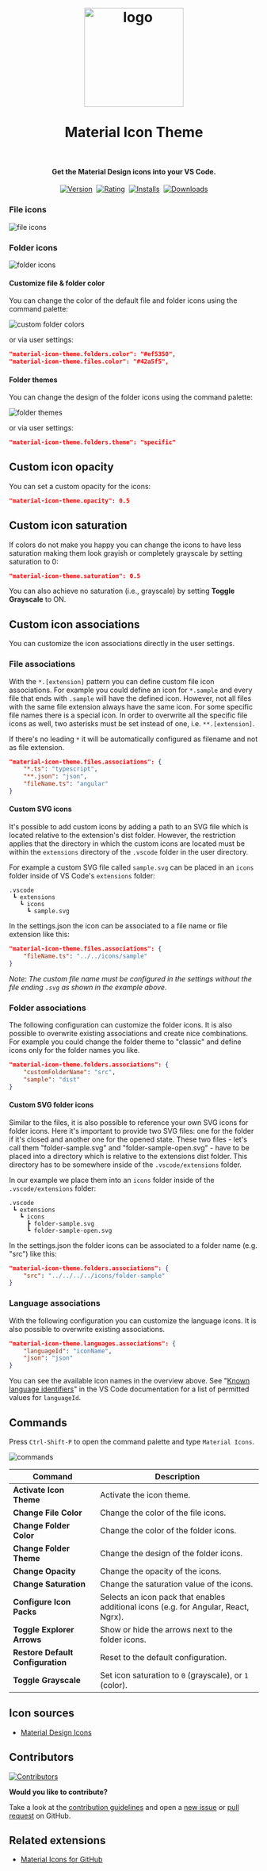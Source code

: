 <h1 align="center">
  <br>
    <img src="https://raw.githubusercontent.com/PKief/vscode-material-icon-theme/main/logo.png" alt="logo" width="200">
  <br><br>
  Material Icon Theme
  <br>
  <br>
</h1>

<h4 align="center">Get the Material Design icons into your VS Code.</h4>

<p align="center">
    <a href="https://marketplace.visualstudio.com/items?itemName=PKief.material-icon-theme"><img src="https://img.shields.io/visual-studio-marketplace/v/PKief.material-icon-theme?style=for-the-badge&colorA=252526&colorB=43A047&label=VERSION" alt="Version"></a>&nbsp;
    <a href="https://marketplace.visualstudio.com/items?itemName=PKief.material-icon-theme"><img src="https://img.shields.io/visual-studio-marketplace/r/PKief.material-icon-theme?style=for-the-badge&colorA=252526&colorB=43A047&label=Rating" alt="Rating"></a>&nbsp;
    <a href="https://marketplace.visualstudio.com/items?itemName=PKief.material-icon-theme"><img src="https://img.shields.io/visual-studio-marketplace/i/PKief.material-icon-theme?style=for-the-badge&colorA=252526&colorB=43A047&label=Installs" alt="Installs"></a>&nbsp;
    <a href="https://marketplace.visualstudio.com/items?itemName=PKief.material-icon-theme"><img src="https://img.shields.io/visual-studio-marketplace/d/PKief.material-icon-theme?style=for-the-badge&colorA=252526&colorB=43A047&label=Downloads" alt="Downloads"></a>
</p>

### File icons

<img src="https://raw.githubusercontent.com/PKief/vscode-material-icon-theme/main/images/fileIcons.png" alt="file icons">

### Folder icons

<img src="https://raw.githubusercontent.com/PKief/vscode-material-icon-theme/main/images/folderIcons.png" alt="folder icons">

#### Customize file & folder color

You can change the color of the default file and folder icons using the command palette:

<img src="https://raw.githubusercontent.com/PKief/vscode-material-icon-theme/main/images/set-folder-color.gif" alt="custom folder colors">

or via user settings:

```json
"material-icon-theme.folders.color": "#ef5350",
"material-icon-theme.files.color": "#42a5f5",
```

#### Folder themes

You can change the design of the folder icons using the command palette:

<img src="https://raw.githubusercontent.com/PKief/vscode-material-icon-theme/main/images/set-folder-theme.gif" alt="folder themes">

or via user settings:

```json
"material-icon-theme.folders.theme": "specific"
```

## Custom icon opacity

You can set a custom opacity for the icons:

```json
"material-icon-theme.opacity": 0.5
```

## Custom icon saturation

If colors do not make you happy you can change the icons to have less saturation making them look grayish or completely grayscale by setting saturation to 0:

```json
"material-icon-theme.saturation": 0.5
```

You can also achieve no saturation (i.e., grayscale) by setting **Toggle Grayscale** to ON.

## Custom icon associations

You can customize the icon associations directly in the user settings.

### File associations

With the `*.[extension]` pattern you can define custom file icon associations. For example you could define an icon for `*.sample` and every file that ends with `.sample` will have the defined icon. However, not all files with the same file extension always have the same icon. For some specific file names there is a special icon. In order to overwrite all the specific file icons as well, two asterisks must be set instead of one, i.e. `**.[extension]`.

If there's no leading `*` it will be automatically configured as filename and not as file extension.

```json
"material-icon-theme.files.associations": {
    "*.ts": "typescript",
    "**.json": "json",
    "fileName.ts": "angular"
}
```

#### Custom SVG icons

It's possible to add custom icons by adding a path to an SVG file which is located relative to the extension's dist folder. However, the restriction applies that the directory in which the custom icons are located must be within the `extensions` directory of the `.vscode` folder in the user directory.

For example a custom SVG file called `sample.svg` can be placed in an `icons` folder inside of VS Code's `extensions` folder:

```
.vscode
 ┗ extensions
   ┗ icons
     ┗ sample.svg
```

In the settings.json the icon can be associated to a file name or file extension like this:

```json
"material-icon-theme.files.associations": {
    "fileName.ts": "../../icons/sample"
}
```

_Note: The custom file name must be configured in the settings without the file ending `.svg` as shown in the example above._

### Folder associations

The following configuration can customize the folder icons. It is also possible to overwrite existing associations and create nice combinations. For example you could change the folder theme to "classic" and define icons only for the folder names you like.

```json
"material-icon-theme.folders.associations": {
    "customFolderName": "src",
    "sample": "dist"
}
```

#### Custom SVG folder icons

Similar to the files, it is also possible to reference your own SVG icons for folder icons. Here it's important to provide two SVG files: one for the folder if it's closed and another one for the opened state. These two files - let's call them "folder-sample.svg" and "folder-sample-open.svg" - have to be placed into a directory which is relative to the extensions dist folder. This directory has to be somewhere inside of the `.vscode/extensions` folder.

In our example we place them into an `icons` folder inside of the `.vscode/extensions` folder:

```
.vscode
 ┗ extensions
   ┗ icons
     ┣ folder-sample.svg
     ┗ folder-sample-open.svg
```

In the settings.json the folder icons can be associated to a folder name (e.g. "src") like this:

```json
"material-icon-theme.folders.associations": {
    "src": "../../../../icons/folder-sample"
}
```

### Language associations

With the following configuration you can customize the language icons. It is also possible to overwrite existing associations.

```json
"material-icon-theme.languages.associations": {
    "languageId": "iconName",
    "json": "json"
}
```

You can see the available icon names in the overview above. See "[Known language identifiers](https://code.visualstudio.com/docs/languages/identifiers#_known-language-identifiers)" in the VS Code documentation for a list of permitted values for `languageId`.

## Commands

Press `Ctrl-Shift-P` to open the command palette and type `Material Icons`.

<img src="https://raw.githubusercontent.com/PKief/vscode-material-icon-theme/main/images/commandPalette.png" alt="commands">

<p></p>

| Command                           | Description                                                                         |
| --------------------------------- | ----------------------------------------------------------------------------------- |
| **Activate Icon Theme**           | Activate the icon theme.                                                            |
| **Change File Color**             | Change the color of the file icons.                                                 |
| **Change Folder Color**           | Change the color of the folder icons.                                               |
| **Change Folder Theme**           | Change the design of the folder icons.                                              |
| **Change Opacity**                | Change the opacity of the icons.                                                    |
| **Change Saturation**             | Change the saturation value of the icons.                                           |
| **Configure Icon Packs**          | Selects an icon pack that enables additional icons (e.g. for Angular, React, Ngrx). |
| **Toggle Explorer Arrows**        | Show or hide the arrows next to the folder icons.                                   |
| **Restore Default Configuration** | Reset to the default configuration.                                                 |
| **Toggle Grayscale**              | Set icon saturation to `0` (grayscale), or `1` (color).                             |

## Icon sources

- [Material Design Icons](https://materialdesignicons.com/)

## Contributors

<a href="https://github.com/PKief/vscode-material-icon-theme/graphs/contributors">
    <img src="https://raw.githubusercontent.com/PKief/vscode-material-icon-theme/main/images/contributors.png" alt="Contributors">
</a>

**Would you like to contribute?**

Take a look at the [contribution guidelines](https://github.com/PKief/vscode-material-icon-theme/blob/main/CONTRIBUTING.md) and open a [new issue](https://github.com/PKief/vscode-material-icon-theme/issues) or [pull request](https://github.com/PKief/vscode-material-icon-theme/pulls) on GitHub.

## Related extensions

- [Material Icons for GitHub](https://github.com/Claudiohbsantos/github-material-icons-extension)

